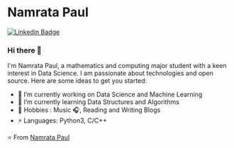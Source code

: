 # Namrata Paul 
[![Linkedin Badge](https://img.shields.io/badge/-Namrata_Paul-blue?style=flat-square&logo=Linkedin&logoColor=white&link=https://www.linkedin.com/in/namrata-paul-03a0b5188/)](https://www.linkedin.com/in/namrata-paul-03a0b5188/)

### Hi there 👋
I'm Namrata Paul, a mathematics and computing major student with a keen interest in Data Science. I am passionate about technologies and open source.
Here are some ideas to get you started:

- 🔭 I’m currently working on Data Science and Machine Learning
- 🌱 I’m currently learning Data Structures and Algorithms
- 💬 Hobbies : Music :headphones:, Reading and Writing Blogs
- ⚡ Languages: Python3, C/C++

⭐️ From [Namrata Paul](https://github.com/Namrata-Paul)
